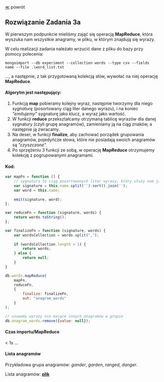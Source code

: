 ﻿[&#8810;](../exercise3.md) powrót

## Rozwiązanie <b>Zadania 3a</b>

W pierwszym podpunkcie mieliśmy zająć się operacją <b>MapReduce</b>, która wyszuka nam wszystkie anagramy, w pliku, w którym znajdują się wyrazy.

W celu realizacji zadania należało wrzucić dane z pliku do bazy przy pomocy polecenia:

	mongoimport --db experiment --collection words --type csv --fields name --file .\word_list.txt
	
..., a następnie, z tak przygotowaną kolekcją słów, wywołać na niej operację <b>MapReduce</b>.

#### Algorytm jest następujący:

1. Funkcją <b>map</b> pobieramy kolejny wyraz, następnie tworzymy dla niego <i>sygnaturę</i> (posortowany ciąg liter danego wyrazu), i na koniec <i>"emitujemy"</i> sygnaturę jako klucz, a wyraz jako wartość.
2. W funkcji <b>reduce</b> przekształcamy otrzymaną tablicę wyrazów dla danej sygnatury (czyli grupę anagramów), zamieniamy ją na ciąg znaków, a następnie ją zwracamy.
3. Na deser, w funkcji <b>finalize</b>, aby zachować porządek grupowania anagramów, pojedyńcze słowa, które nie posiadają swoich anagramów są <i>"czyszczone"</i>.
4. Po sprzężeniu 3 funkcji ze sobą, w operację <b>MapReduce</b> otrzymujemy kolekcję z pogrupowanymi anagramami.

#### Kod:
```javascript
var mapFn = function () {
	// sygnatura to ciąg posortowanych liter wyrazy, który służy nam jako klucz przy emisji klucz-wartość
	var signature = this.name.split('').sort().join('');
	var word = this.name;
	
	emit(signature, word);
};

var reduceFn = function (signature, words) {
	return words.toString();
};

var finalizeFn = function (signature, words) {
	var wordsCollection = words.split(",");
	
	if (wordsCollection.length > 1) {
		return words;
	} else {
		return null;
	}
}

db.words.mapReduce(
	mapFn,
	reduceFn,
	{ 
		finalize: finalizeFn,
		out: "anagram_words" 
	}
);

// usuwamy wyrazy nie mające innych anagramów w grupie
db.anagram_words.remove({value: null});
```
	
#### Czas importu/MapReduce

< 1s ...

#### Lista anagramów

Przykładowa grupa anagramów: <i>gander</i>, <i>garden</i>, <i>ranged</i>, <i>danger</i>.

Lista anagramów: <b>[plik](./resources/anagrams.json)</b>